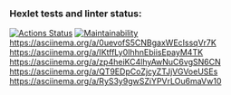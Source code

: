 ### Hexlet tests and linter status:
[![Actions Status](https://github.com/ozlugovo/java-project-61/workflows/hexlet-check/badge.svg)](https://github.com/ozlugovo/java-project-61/actions)
[![Maintainability](https://api.codeclimate.com/v1/badges/29bef53025ef344ace17/maintainability)](https://codeclimate.com/github/ozlugovo/java-project-61/maintainability)
https://asciinema.org/a/0uevofS5CNBgaxWEcIssqVr7K
https://asciinema.org/a/IKtffLy0IhhnEbiisEpayM4TK
https://asciinema.org/a/zp4heiKC4lhyAwNuC6vgSN6CN
https://asciinema.org/a/QT9EDpCoZjcyZTJjVGVoeUSEs
https://asciinema.org/a/RyS3y9gwSZiYPVrLOu6maVw10